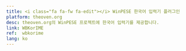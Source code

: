 ```yaml
---
title: <i class="fa fa-fw fa-edit"></i> WinPESE 한국어 입력기 플러그인
platform: theoven.org
desc: theoven.org의 WinPESE 프로젝트에 한국어 입력기를 제공합니다.
link: WBKorIME
ref:  wbkorime
lang: ko
---
```

